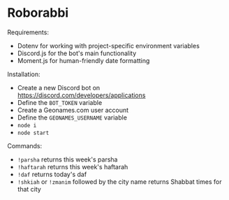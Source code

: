 # Roborabbi

Requirements:
* Dotenv for working with project-specific environment variables
* Discord.js for the bot's main functionality
* Moment.js for human-friendly date formatting

Installation:

* Create a new Discord bot on https://discord.com/developers/applications 
* Define the `BOT_TOKEN` variable
* Create a Geonames.com user account
* Define the `GEONAMES_USERNAME` variable
* `node i`
* `node start`

Commands:

* `!parsha` returns this week's parsha
* `!haftarah` returns this week's haftarah
* `!daf` returns today's daf
* `!shkiah` or `!zmanim` followed by the city name returns Shabbat times for that city